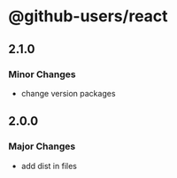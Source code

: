 # @github-users/react

## 2.1.0

### Minor Changes

- change version packages

## 2.0.0

### Major Changes

- add dist in files
